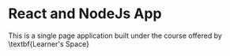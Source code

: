 # React and NodeJs App

This is a single page application built under the course offered by \textbf{Learner's Space}
